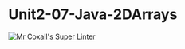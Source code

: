# Unit2-07-Java-2DArrays
[![Mr Coxall's Super Linter](https://github.com/ICS4U-Programming-TonyT/Unit2-07-Java-2DArrays/workflows/Mr%20Coxall's%20Super%20Linter/badge.svg)](https://github.com/ICS4U-Programming-TonyT/Unit2-07-Java-2DArrays/actions/)
